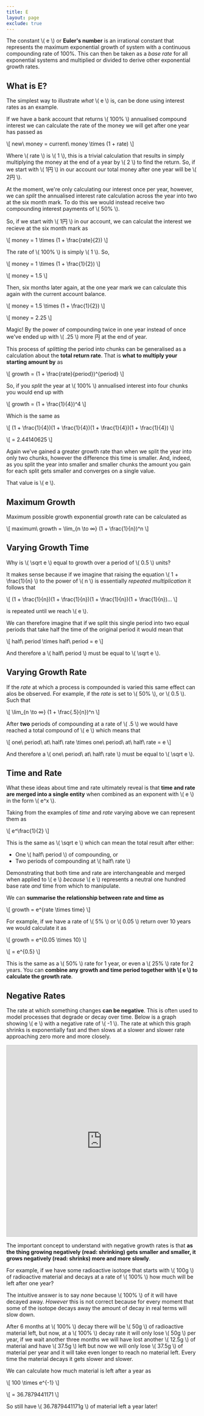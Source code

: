 ```yaml
---
title: E
layout: page
exclude: true
---
```


<script type="text/javascript" src="https://cdnjs.cloudflare.com/ajax/libs/mathjax/2.7.0/MathJax.js?config=TeX-AMS_CHTML"></script>

The constant \\( e \\) or **Euler's number** is an irrational constant that represents the maximum exponential growth of system with a continuous compounding rate of 100%. This can then be taken as a *base rate* for all exponential systems and multiplied or divided to derive other exponential growth rates.

## What is E?

The simplest way to illustrate *what* \\( e \\) is, can be done using interest rates as an example.

If we have a bank account that returns \\( 100% \\) annualised compound interest we can calculate the rate of the money we will get after one year has passed as

\\[ new\ money = current\ money \times (1 + rate) \\]

Where \\( rate \\) is \\( 1 \\), this is a trivial calculation that results in simply multiplying the money at the end of a year by \\( 2 \\) to find the return. So, if we start with \\( 1円 \\) in our account our total money after one year will be \\( 2円 \\).

At the moment, we're only calculating our interest once per year, however, we can *split* the annualised interest rate calculation across the year into two at the six month mark. To do this we would instead receive two compounding interest payments of \\( 50% \\).

So, if we start with \\( 1円 \\) in our account, we can calculat the interest we recieve at the six month mark as

\\[ money = 1 \times (1 + \frac{rate}{2}) \\]

The rate of \\( 100% \\) is simply \\( 1 \\). So,

\\[ money = 1 \times (1 + \frac{1}{2}) \\]

\\[ money = 1.5 \\]

Then, six months later again, at the one year mark we can calculate this again with the current account balance.

\\[ money = 1.5 \times (1 + \frac{1}{2}) \\]

\\[ money = 2.25 \\]

Magic! By the power of compounding twice in one year instead of once we've ended up with \\( .25 \\) more 円 at the end of year.

This process of *splitting* the period into chunks can be generalised as a calculation about the **total return rate**. That is **what to multiply your starting amount by** as

\\[ growth = (1 + \frac{rate}{period})^{period} \\]

So, if you *split* the year at \\( 100% \\) annualised interest into four chunks you would end up with 

\\[ growth = (1 + \frac{1}{4})^4 \\]

Which is the same as

\\[ (1 + \frac{1}{4})(1 + \frac{1}{4})(1 + \frac{1}{4})(1 + \frac{1}{4}) \\]

\\[ = 2.44140625 \\]

Again we've gained a greater growth rate than when we split the year into only two chunks, however the difference this time is smaller. And, indeed, as you split the year into smaller and smaller chunks the amount you gain for each split gets smaller and converges on a single value.

That value is \\( e \\).

## Maximum Growth

Maximum possible growth exponential growth rate can be calculated as

\\[ maximum\ growth = \lim_{n \to ∞} (1 + \frac{1}{n})^n \\]

## Varying Growth Time

Why is \\( \sqrt e \\) equal to growth over a period of \\( 0.5 \\) units?

It makes sense because if we imagine that raising the equation \\( 1 + \frac{1}{n} \\) to the power of \\( n \\) is essentially *repeated multiplication* it follows that

\\[ (1 + \frac{1}{n})(1 + \frac{1}{n})(1 + \frac{1}{n})(1 + \frac{1}{n})... \\]

is repeated until we reach \\( e \\).

We can therefore imagine that if we split this single period into two equal periods that take half the time of the original period it would mean that 

\\[ half\ period \times half\ period = e \\]

And therefore a \\( half\ period \\) must be equal to \\( \sqrt e \\).

## Varying Growth Rate

If the *rate* at which a process is compounded is varied this same effect can alos be observed. For example, if the *rate* is set to \\( 50% \\), or \\( 0.5 \\). Such that

\\[ \lim_{n \to ∞} (1 + \frac{.5}{n})^n  \\]

After **two** periods of compounding at a rate of \\( .5 \\) we would have reached a total compound of \\( e \\) which means that

\\[ one\ period\ at\ half\ rate \times one\ period\ at\ half\ rate = e \\]

And therefore a \\( one\ period\ at\ half\ rate \\) must be equal to \\( \sqrt e \\).

## Time and Rate

What these ideas about time and rate ultimately reveal is that **time and rate are merged into a single entity** when combined as an exponent with \\( e \\) in the form \\( e^x \\).

Taking from the examples of *time* and *rate* varying above we can represent them as

\\[ e^\frac{1}{2} \\]

This is the same as \\( \sqrt e \\) which can mean the total result after either:

- One \\( half\ period \\) of compounding, or
- Two periods of compounding at \\( half\ rate \\)

Demonstrating that both time and rate are interchangeable and merged when applied to \\( e \\) *because* \\( e \\) represents a neutral one hundred base rate *and* time from which to manipulate.

We can **summarise the relationship between rate and time as**

\\[ growth = e^{rate \times time} \\]

For example, if we have a rate of \\( 5% \\) or \\( 0.05 \\) return over 10 years we would calculate it as

\\[ growth = e^{0.05 \times 10} \\]

\\[ = e^{0.5} \\]

This is the same as a \\( 50% \\) rate for 1 year, or even a \\( 25% \\) rate for 2 years. You can **combine any growth and time period together with \\( e \\) to calculate the growth rate**.

## Negative Rates

The rate at which something changes **can be negative**. This is often used to model processes that degrade or decay over time. Below is a graph showing \\( e \\) with a negative rate of \\( -1 \\). The rate at which this graph shrinks is exponentially fast and then slows at a slower and slower rate approaching zero more and more closely.

<iframe src="https://www.desmos.com/calculator/qggrh88pop?embed" width="500" height="500" style="border: 1px solid #ccc" frameborder=0></iframe>

The important concept to understand with negative growth rates is that **as the thing growing negatively (read: shrinking) gets smaller and smaller, it grows negatively (read: shrinks) more and more slowly**.

For example, if we have some radioactive isotope that starts with \\( 100g \\) of radioactive material and decays at a rate of \\( 100% \\) how much will be left after one year?

The intuitive answer is to say *none* because \\( 100% \\) of it will have decayed away. *However* this is not correct because for every moment that some of the isotope decays away the amount of decay in real terms will slow down.

After 6 months at \\( 100% \\) decay there will be \\( 50g \\) of radioactive material left, but now, at a \\( 100% \\) decay rate it will only lose \\( 50g \\) per year, if we wait another three months we will have lost another \\( 12.5g \\) of material and have \\( 37.5g \\) left but now we will only lose \\( 37.5g \\) of material per year and it will take even longer to reach no material left. Every time the material decays it gets slower and slower.

We can calculate how much material is left after a year as

\\[ 100 \times e^{-1} \\]

\\[ = 36.7879441171 \\]

So still have \\( 36.7879441171g \\) of material left a year later!